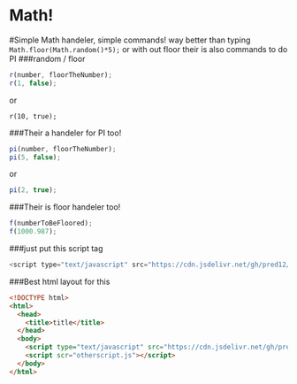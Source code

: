 # Math!
#Simple Math handeler, simple commands! way better than typing `Math.floor(Math.random()*5);` or with out floor their is also commands to do PI
###random / floor 
```javascript
r(number, floorTheNumber);
r(1, false);
```
or
```
r(10, true);
```
###Their a handeler for PI too!
```javascript
pi(number, floorTheNumber);
pi(5, false);
```
or
```javascript
pi(2, true);
```
###Their is floor handeler too!
```javascript
f(numberToBeFloored);
f(1000.987);
```
###just put this script tag
```javascript
<script type="text/javascript" src="https://cdn.jsdelivr.net/gh/pred12/Math.js/Math.js"></script>
```
###Best html layout for this
```html
<!DOCTYPE html>
<html>
  <head>
    <title>title</title>
  </head>
  <body>
    <script type="text/javascript" src="https://cdn.jsdelivr.net/gh/pred12/Math.js/Math.js"></script>
    <script scr="otherscript.js"></script>
  </body>
</html>
```
